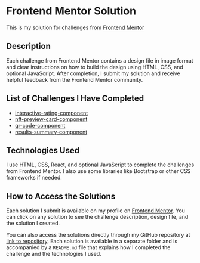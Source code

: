 # Frontend Mentor Solution

This is my solution for challenges from [Frontend Mentor](https://www.frontendmentor.io/challenges)

## Description

Each challenge from Frontend Mentor contains a design file in image format and clear instructions on how to build the design using HTML, CSS, and optional JavaScript. After completion, I submit my solution and receive helpful feedback from the Frontend Mentor community.

## List of Challenges I Have Completed

- [interactive-rating-component](https://www.frontendmentor.io/challenges/interactive-rating-component-koxpeBUmI)
- [nft-preview-card-component](https://www.frontendmentor.io/challenges/nft-preview-card-component-SbdUL_w0U)
- [qr-code-component](https://www.frontendmentor.io/challenges/qr-code-component-iux_sIO_H)
- [results-summary-component](https://www.frontendmentor.io/challenges/results-summary-component-CE_K6s0maV)

## Technologies Used

I use HTML, CSS, React, and optional JavaScript to complete the challenges from Frontend Mentor. I also use some libraries like Bootstrap or other CSS frameworks if needed.

## How to Access the Solutions

Each solution I submit is available on my profile on [Frontend Mentor](https://www.frontendmentor.io/profile/Derajatul). You can click on any solution to see the challenge description, design file, and the solution I created.

You can also access the solutions directly through my GitHub repository at [link to repository](https://github.com/Derajatul/frontend-mentor-solution). Each solution is available in a separate folder and is accompanied by a `README.md` file that explains how I completed the challenge and the technologies I used.